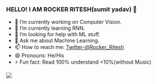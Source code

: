 ### HELLO! I AM ROCKER RITESH(sumit yadav) 👋



- 🔭 I’m currently working on Computer Vision.
- 🌱 I’m currently learning RNN.
- 🤔 I’m looking for help with ML stuff.
- 💬 Ask me about Machine Learning.
- 📫 How to reach me: [Twitter-@Rocker_Ritesh](https://twitter.com/Rocker_Ritesh) 
- 😄 Pronouns: He/His
- ⚡ Fun fact: Read 100% understand <10%(without Music)


 <img src="https://github-readme-stats.vercel.app/api?username=rockerritesh&&show_icons=true&title_color=ffffff&icon_color=bb2acf&text_color=daf7dc&bg_color=151519">
